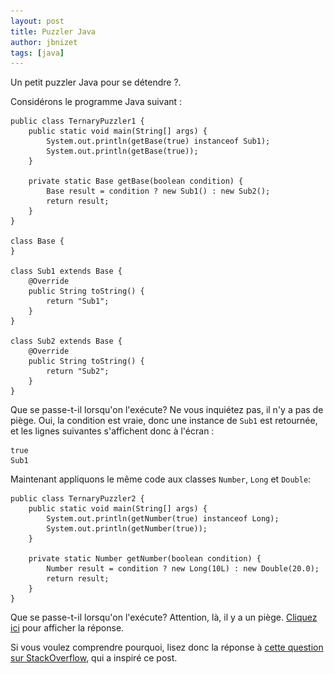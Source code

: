 ```yaml
---
layout: post
title: Puzzler Java
author: jbnizet
tags: [java]
---
```


Un petit puzzler Java pour se détendre&nbsp;?.

Considérons le programme Java suivant&nbsp;:

    public class TernaryPuzzler1 {
        public static void main(String[] args) {
            System.out.println(getBase(true) instanceof Sub1);
            System.out.println(getBase(true));
        }

        private static Base getBase(boolean condition) {
            Base result = condition ? new Sub1() : new Sub2();
            return result;
        }
    }

    class Base {
    }

    class Sub1 extends Base {
        @Override
        public String toString() {
            return "Sub1";
        }
    }

    class Sub2 extends Base {
        @Override
        public String toString() {
            return "Sub2";
        }
    }
    
Que se passe-t-il lorsqu'on l'exécute? Ne vous inquiétez pas, il n'y a pas de piège. Oui, la condition est
vraie, donc une instance de <code>Sub1</code> est retournée, et les lignes suivantes s'affichent donc à l'écran&nbsp;:

    true
    Sub1

Maintenant appliquons le même code aux classes <code>Number</code>, <code>Long</code> et <code>Double</code>:

    public class TernaryPuzzler2 {
        public static void main(String[] args) {
            System.out.println(getNumber(true) instanceof Long);
            System.out.println(getNumber(true));
        }

        private static Number getNumber(boolean condition) {
            Number result = condition ? new Long(10L) : new Double(20.0);
            return result;
        }
    }
    
Que se passe-t-il lorsqu'on l'exécute? Attention, là, il y a un piège. <span><a href="#" id="java-puzzler-showAnswer">Cliquez ici</a> pour afficher la réponse.</span>

<div id="java-puzzler-answer" style="display: none;">
    <p>Et la réponse est&nbsp;:</p>
        <pre>
false
10.0</pre>

    <p style="text-align:center;">
        <img src="/assets/images/scratch-head-boy.jpg" alt="wtf"/>
        <br/>
        <small>Image courtesy of David Castillo Dominici / <a href="http://www.freedigitalphotos.net" target="_blank">FreeDigitalPhotos.net</a></small>
    </p>
</div>
    
Si vous voulez comprendre pourquoi, lisez donc la réponse à [cette question sur StackOverflow](http://stackoverflow.com/q/12788865/571407), qui a inspiré ce post.

<script>
$(document).ready(function() {
    $('#java-puzzler-showAnswer').click(function() {
        $('#java-puzzler-answer').slideDown();
        return false;
    });
});
</script>
